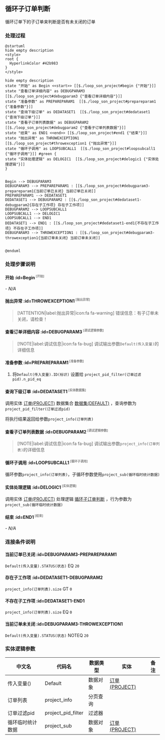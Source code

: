 ## 循环子订单判断 <!-- {docsify-ignore-all} -->

   循环订单下的子订单来判断是否有未关闭的订单

### 处理过程

```plantuml
@startuml
hide empty description
<style>
root {
  HyperlinkColor #42b983
}
</style>

hide empty description
state "开始" as Begin <<start>> [[$./loop_son_project#begin {"开始"}]]
state "查看订单详细内容" as DEBUGPARAM3  [[$./loop_son_project#debugparam3 {"查看订单详细内容"}]]
state "准备参数" as PREPAREPARAM1  [[$./loop_son_project#prepareparam1 {"准备参数"}]]
state "查询下级订单" as DEDATASET1  [[$./loop_son_project#dedataset1 {"查询下级订单"}]]
state "查看子订单列表数据" as DEBUGPARAM2  [[$./loop_son_project#debugparam2 {"查看子订单列表数据"}]]
state "结束" as END1 <<end>> [[$./loop_son_project#end1 {"结束"}]]
state "抛出异常" as THROWEXCEPTION1  [[$./loop_son_project#throwexception1 {"抛出异常"}]]
state "循环子调用" as LOOPSUBCALL1  [[$./loop_son_project#loopsubcall1 {"循环子调用"}]] #green {
state "实体处理逻辑" as DELOGIC1  [[$./loop_son_project#delogic1 {"实体处理逻辑"}]]
}


Begin --> DEBUGPARAM3
DEBUGPARAM3 --> PREPAREPARAM1 : [[$./loop_son_project#debugparam3-prepareparam1{当前订单已关闭} 当前订单已关闭]]
PREPAREPARAM1 --> DEDATASET1
DEDATASET1 --> DEBUGPARAM2 : [[$./loop_son_project#dedataset1-debugparam2{存在子工作项} 存在子工作项]]
DEBUGPARAM2 --> LOOPSUBCALL1
LOOPSUBCALL1 --> DELOGIC1
LOOPSUBCALL1 --> END1
DEDATASET1 --> END1 : [[$./loop_son_project#dedataset1-end1{不存在子工作项} 不存在子工作项]]
DEBUGPARAM3 --> THROWEXCEPTION1 : [[$./loop_son_project#debugparam3-throwexception1{当前订单未关闭} 当前订单未关闭]]


@enduml
```


### 处理步骤说明

#### 开始 :id=Begin<sup class="footnote-symbol"> <font color=gray size=1>[开始]</font></sup>



*- N/A*
#### 抛出异常 :id=THROWEXCEPTION1<sup class="footnote-symbol"> <font color=gray size=1>[抛出异常]</font></sup>



> [!ATTENTION|label:抛出异常|icon:fa fa-warning]
> 错误信息：有子订单未关闭，请检查！

#### 查看订单详细内容 :id=DEBUGPARAM3<sup class="footnote-symbol"> <font color=gray size=1>[调试逻辑参数]</font></sup>



> [!NOTE|label:调试信息|icon:fa fa-bug]
> 调试输出参数`Default(传入变量)`的详细信息


#### 准备参数 :id=PREPAREPARAM1<sup class="footnote-symbol"> <font color=gray size=1>[准备参数]</font></sup>



1. 将`Default(传入变量).ID(标识)` 设置给  `project_pid_filter(订单过滤pid).n_pid_eq`

#### 查询下级订单 :id=DEDATASET1<sup class="footnote-symbol"> <font color=gray size=1>[实体数据集]</font></sup>



调用实体 [订单(PROJECT)](module/crm/project.md) 数据集合 [数据集(DEFAULT)](module/crm/project#数据集合) ，查询参数为`project_pid_filter(订单过滤pid)`

将执行结果返回给参数`project_info(订单列表)`

#### 查看子订单列表数据 :id=DEBUGPARAM2<sup class="footnote-symbol"> <font color=gray size=1>[调试逻辑参数]</font></sup>



> [!NOTE|label:调试信息|icon:fa fa-bug]
> 调试输出参数`project_info(订单列表)`的详细信息


#### 循环子调用 :id=LOOPSUBCALL1<sup class="footnote-symbol"> <font color=gray size=1>[循环子调用]</font></sup>



循环参数`project_info(订单列表)`，子循环参数使用`project_sub(循环临时统计数据)`
#### 实体处理逻辑 :id=DELOGIC1<sup class="footnote-symbol"> <font color=gray size=1>[实体逻辑]</font></sup>



调用实体 [订单(PROJECT)](module/crm/project.md) 处理逻辑 [循环子订单判断]((module/crm/project/logic/loop_son_project.md)) ，行为参数为`project_sub(循环临时统计数据)`

#### 结束 :id=END1<sup class="footnote-symbol"> <font color=gray size=1>[结束]</font></sup>



*- N/A*


### 连接条件说明
#### 当前订单已关闭 :id=DEBUGPARAM3-PREPAREPARAM1

`Default(传入变量).STATUS(状态)` EQ `20`
#### 存在子工作项 :id=DEDATASET1-DEBUGPARAM2

`project_info(订单列表).size` GT `0`
#### 不存在子工作项 :id=DEDATASET1-END1

`project_info(订单列表).size` EQ `0`
#### 当前订单未关闭 :id=DEBUGPARAM3-THROWEXCEPTION1

`Default(传入变量).STATUS(状态)` NOTEQ `20`


### 实体逻辑参数

|    中文名   |    代码名    |  数据类型    |  实体   |备注 |
| --------| --------| -------- | -------- | --------   |
|传入变量(<i class="fa fa-check"/></i>)|Default|数据对象|[订单(PROJECT)](module/crm/project.md)||
|订单列表|project_info|分页查询|||
|订单过滤pid|project_pid_filter|过滤器|||
|循环临时统计数据|project_sub|数据对象|[订单(PROJECT)](module/crm/project.md)||
